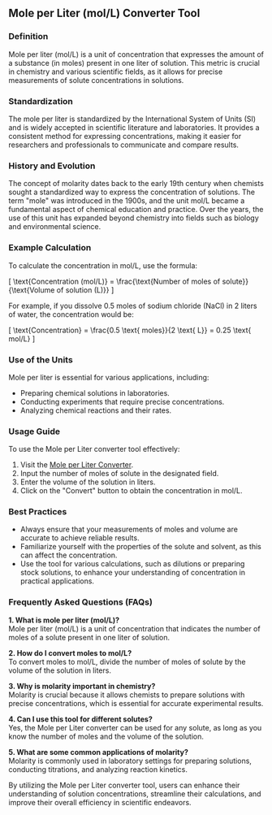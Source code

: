 ## Mole per Liter (mol/L) Converter Tool

### Definition
Mole per liter (mol/L) is a unit of concentration that expresses the amount of a substance (in moles) present in one liter of solution. This metric is crucial in chemistry and various scientific fields, as it allows for precise measurements of solute concentrations in solutions.

### Standardization
The mole per liter is standardized by the International System of Units (SI) and is widely accepted in scientific literature and laboratories. It provides a consistent method for expressing concentrations, making it easier for researchers and professionals to communicate and compare results.

### History and Evolution
The concept of molarity dates back to the early 19th century when chemists sought a standardized way to express the concentration of solutions. The term "mole" was introduced in the 1900s, and the unit mol/L became a fundamental aspect of chemical education and practice. Over the years, the use of this unit has expanded beyond chemistry into fields such as biology and environmental science.

### Example Calculation
To calculate the concentration in mol/L, use the formula:

\[ \text{Concentration (mol/L)} = \frac{\text{Number of moles of solute}}{\text{Volume of solution (L)}} \]

For example, if you dissolve 0.5 moles of sodium chloride (NaCl) in 2 liters of water, the concentration would be:

\[ \text{Concentration} = \frac{0.5 \text{ moles}}{2 \text{ L}} = 0.25 \text{ mol/L} \]

### Use of the Units
Mole per liter is essential for various applications, including:
- Preparing chemical solutions in laboratories.
- Conducting experiments that require precise concentrations.
- Analyzing chemical reactions and their rates.

### Usage Guide
To use the Mole per Liter converter tool effectively:
1. Visit the [Mole per Liter Converter](https://www.inayam.co/unit-converter/concentration_molar).
2. Input the number of moles of solute in the designated field.
3. Enter the volume of the solution in liters.
4. Click on the "Convert" button to obtain the concentration in mol/L.

### Best Practices
- Always ensure that your measurements of moles and volume are accurate to achieve reliable results.
- Familiarize yourself with the properties of the solute and solvent, as this can affect the concentration.
- Use the tool for various calculations, such as dilutions or preparing stock solutions, to enhance your understanding of concentration in practical applications.

### Frequently Asked Questions (FAQs)

**1. What is mole per liter (mol/L)?**  
Mole per liter (mol/L) is a unit of concentration that indicates the number of moles of a solute present in one liter of solution.

**2. How do I convert moles to mol/L?**  
To convert moles to mol/L, divide the number of moles of solute by the volume of the solution in liters.

**3. Why is molarity important in chemistry?**  
Molarity is crucial because it allows chemists to prepare solutions with precise concentrations, which is essential for accurate experimental results.

**4. Can I use this tool for different solutes?**  
Yes, the Mole per Liter converter can be used for any solute, as long as you know the number of moles and the volume of the solution.

**5. What are some common applications of molarity?**  
Molarity is commonly used in laboratory settings for preparing solutions, conducting titrations, and analyzing reaction kinetics.

By utilizing the Mole per Liter converter tool, users can enhance their understanding of solution concentrations, streamline their calculations, and improve their overall efficiency in scientific endeavors.